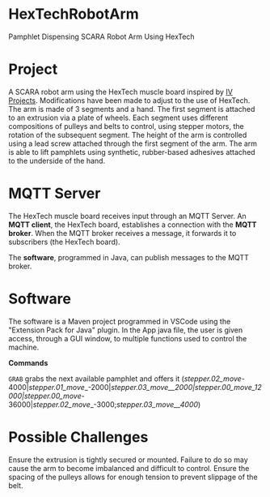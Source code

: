 # HexTechRobotArm
Pamphlet Dispensing SCARA Robot Arm Using HexTech

# Project
A SCARA robot arm using the HexTech muscle board inspired by [IV Projects](https://www.youtube.com/watch?v=pTr45EagXwk&t=204s). Modifications have been made to adjust to the use of HexTech. The arm is made of 3 segments and a hand. The first segment is attached to an extrusion via a plate of wheels. Each segment uses different compositions of pulleys and belts to control, using stepper motors, the rotation of the subsequent segment. The height of the arm is controlled using a lead screw attached through the first segment of the arm. The arm is able to lift pamphlets using synthetic, rubber-based adhesives attached to the underside of the hand.


# MQTT Server
The HexTech muscle board receives input through an MQTT Server. An **MQTT client**, the HexTech board, establishes a connection with the **MQTT broker**. When the MQTT broker receives a message, it forwards it to subscribers (the HexTech board).

The **software**, programmed in Java, can publish messages to the MQTT broker.

# Software
The software is a Maven project programmed in VSCode using the "Extension Pack for Java" plugin. In the App java file, the user is given access, through a GUI window, to multiple functions used to control the machine.

**Commands**

```GRAB``` grabs the next available pamphlet and offers it (_stepper.02_move_-4000|_stepper.01_move__-2000|_stepper.03_move__2000|stepper.00_move_12000|stepper.00_move_-36000|_stepper.02_move__-3000;_stepper.03_move__4000_)

# Possible Challenges
Ensure the extrusion is tightly secured or mounted. Failure to do so may cause the arm to become imbalanced and difficult to control. Ensure the spacing of the pulleys allows for enough tension to prevent slippage of the belt.

